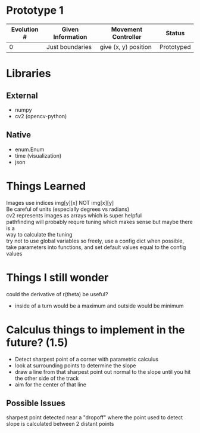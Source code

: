 # Prototype 1
| Evolution # | Given Information    | Movement Controller  | Status        |
| ----------- | -------------------- | -------------------- | ------------- |
| 0           | Just boundaries      | give (x, y) position | Prototyped    |


# Libraries  

## External  
- numpy  
- cv2 (opencv-python)

## Native  
- enum.Enum
- time (visualization)
- json

# Things Learned
Images use indices img[y][x] NOT img[x][y]   
Be careful of units (especially degrees vs radians)  
cv2 represents images as arrays which is super helpful  
pathfinding will probably requre tuning which makes sense but maybe there is a  
way to calculate the tuning  
try not to use global variables so freely, use a config dict when possible, 
take parameters into functions, and set default values equal to the config values

# Things I still wonder
could the derivative of r(theta) be useful?
- inside of a turn would be a maximum and outside would be minimum

# Calculus things to implement in the future? (1.5)
- Detect sharpest point of a corner with parametric calculus
- look at surrounding points to determine the slope
- draw a line from that sharpest point out normal to the slope until you hit the other side of the track
- aim for the center of that line


## Possible Issues
sharpest point detected near a "dropoff" where the point used to detect slope is calculated between 2 distant points
